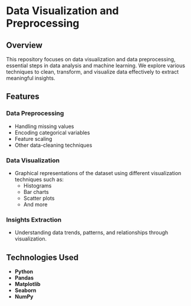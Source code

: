 # Data Visualization and Preprocessing

## Overview

This repository focuses on data visualization and data preprocessing, essential steps in data analysis and machine learning. We explore various techniques to clean, transform, and visualize data effectively to extract meaningful insights.

## Features

### Data Preprocessing
- Handling missing values
- Encoding categorical variables
- Feature scaling
- Other data-cleaning techniques

### Data Visualization
- Graphical representations of the dataset using different visualization techniques such as:
  - Histograms
  - Bar charts
  - Scatter plots
  - And more

### Insights Extraction
- Understanding data trends, patterns, and relationships through visualization.

## Technologies Used

- **Python**
- **Pandas**
- **Matplotlib**
- **Seaborn**
- **NumPy**
